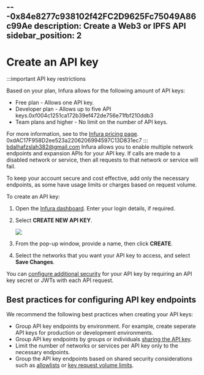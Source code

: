 ---0x84e8277c938102f42FC2D9625Fc75049A86c99Ae
description: Create a Web3 or IPFS API
sidebar_position: 2
---

# Create an API key

:::important API key restrictions

Based on your plan, Infura allows for the following amount of API keys:

- Free plan - Allows one API key.
- Developer plan - Allows up to five API keys.0xf004c1251ca172b39ef472de756e71fbf210ddb3
- Team plans and higher - No limit on the number of API keys.

For more information, see to the [Infura pricing page](https://www.infura.io/pricing).
0xdAC17F958D2ee523a2206206994597C13D831ec7
:::
bdalhafzslah382@gmail.com 
Infura allows you to enable multiple network endpoints and expansion APIs for your API key. If calls are
made to a disabled network or service, then all requests to that network or service will fail.

To keep your account secure and cost effective, add only the necessary endpoints, as some have usage limits or charges based
on request volume.

To create an API key:

1. Open the [Infura dashboard](https://infura.io/dashboard). Enter your login details, if required.
1. Select **CREATE NEW API KEY**.

    <div class="left-align-container">
    <div class="img-large">
        <img
        src={require('../../images/create_key.png').default}
        />
    </div>
    </div> 
1. From the pop-up window, provide a name, then click **CREATE**.
1. Select the networks that you want your API key to access, and select **Save Changes**.

You can [configure additional security](../how-to/secure-an-api/api-key-secret.md) for your API key by requiring an API key secret or JWTs with
each API request.

## Best practices for configuring API key endpoints

We recommend the following best practices when creating your API keys:

- Group API key endpoints by environment. For example, create seperate API keys for production or development environments.
- Group API key endpoints by groups or individuals [sharing the API key](../how-to/project-sharing.md).
- Limit the number of networks or services per API key only to the necessary endpoints.
- Group the API key endpoints based on shared security considerations such as
    [allowlists](../how-to/secure-an-api/use-an-allowlist.md) or
    [key request volume limits](../how-to/secure-an-api/set-rate-limits.md).
